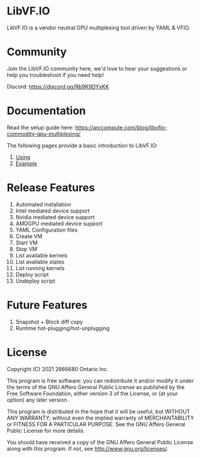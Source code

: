 # LibVF.IO

LibVF.IO is a vendor neutral GPU multiplexing tool driven by YAML & VFIO.

# Community

Join the LibVF.IO community here, we'd love to hear your suggestions or help you troubleshoot if you need help!

Discord: https://discord.gg/Rb9K9DYxKK

# Documentation

Read the setup guide here:
https://arccompute.com/blog/libvfio-commodity-gpu-multiplexing/

The following pages provide a basic introduction to LibVF.IO:

1. [Using](docs/using.md)
2. [Example](docs/example.md)

# Release Features

1. Automated installation
2. Intel mediated device support
3. Nvidia mediated device support
4. AMDGPU mediated device support
5. YAML Configuration files
6. Create VM
7. Start VM
8. Stop VM
9. List available kernels
10. List available states
11. List running kernels
12. Deploy script
13. Undeploy script

# Future Features

1. Snapshot + Block diff copy
2. Runtime hot-plugging/hot-unplugging

# License

Copyright (C) 2021 2666680 Ontario Inc.

This program is free software: you can redistribute it and/or modify
it under the terms of the GNU Affero General Public License as published by
the Free Software Foundation, either version 3 of the License, or
(at your option) any later version.

This program is distributed in the hope that it will be useful,
but WITHOUT ANY WARRANTY; without even the implied warranty of
MERCHANTABILITY or FITNESS FOR A PARTICULAR PURPOSE.  See the
GNU Affero General Public License for more details.

You should have received a copy of the GNU Affero General Public License
along with this program.  If not, see <http://www.gnu.org/licenses/>.
